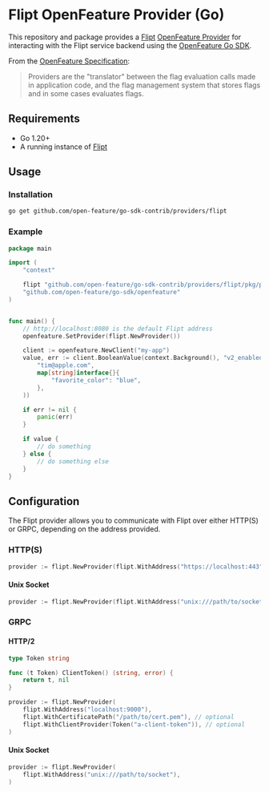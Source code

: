 # Flipt OpenFeature Provider (Go)

This repository and package provides a [Flipt](https://github.com/flipt-io/flipt) [OpenFeature Provider](https://docs.openfeature.dev/docs/specification/sections/providers) for interacting with the Flipt service backend using the [OpenFeature Go SDK](https://github.com/open-feature/go-sdk).

From the [OpenFeature Specification](https://docs.openfeature.dev/docs/specification/sections/providers):

> Providers are the "translator" between the flag evaluation calls made in application code, and the flag management system that stores flags and in some cases evaluates flags.

## Requirements

- Go 1.20+
- A running instance of [Flipt](https://www.flipt.io/docs/installation)

## Usage

### Installation

```bash
go get github.com/open-feature/go-sdk-contrib/providers/flipt
```

### Example

```go
package main

import (
    "context"

    flipt "github.com/open-feature/go-sdk-contrib/providers/flipt/pkg/provider"
    "github.com/open-feature/go-sdk/openfeature"
)


func main() {
    // http://localhost:8080 is the default Flipt address
    openfeature.SetProvider(flipt.NewProvider())

    client := openfeature.NewClient("my-app")
    value, err := client.BooleanValue(context.Background(), "v2_enabled", false, openfeature.NewEvaluationContext(
        "tim@apple.com",
        map[string]interface{}{
            "favorite_color": "blue",
        },
    ))

    if err != nil {
        panic(err)
    }

    if value {
        // do something
    } else {
        // do something else
    }
}
```

## Configuration

The Flipt provider allows you to communicate with Flipt over either HTTP(S) or GRPC, depending on the address provided.

### HTTP(S)

```go
provider := flipt.NewProvider(flipt.WithAddress("https://localhost:443"))
```

#### Unix Socket

```go
provider := flipt.NewProvider(flipt.WithAddress("unix:///path/to/socket"))
```

### GRPC

#### HTTP/2

```go
type Token string

func (t Token) ClientToken() (string, error) {
    return t, nil
}

provider := flipt.NewProvider(
    flipt.WithAddress("localhost:9000"),
    flipt.WithCertificatePath("/path/to/cert.pem"), // optional
    flipt.WithClientProvider(Token("a-client-token")), // optional
)
```

#### Unix Socket

```go
provider := flipt.NewProvider(
    flipt.WithAddress("unix:///path/to/socket"),
)
```

